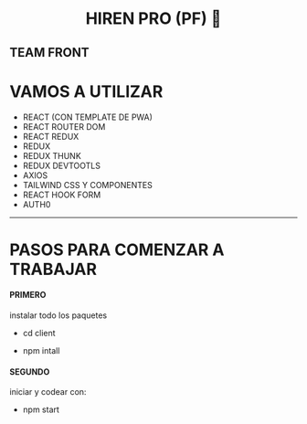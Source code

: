 <h1 align="center"> HIREN PRO (PF) 👋 </h1>

## <h2>TEAM FRONT</h2>

<h1>VAMOS A UTILIZAR</h1>

- REACT (CON TEMPLATE DE PWA)
- REACT ROUTER DOM
- REACT REDUX
- REDUX
- REDUX THUNK
- REDUX DEVTOOTLS
- AXIOS
- TAILWIND CSS Y COMPONENTES
- REACT HOOK FORM
- AUTH0

---

<h1>PASOS PARA COMENZAR A TRABAJAR</h1>

<h4>PRIMERO</h4>
instalar todo los paquetes

- cd client

- npm intall

<h4>SEGUNDO</h4>
iniciar y codear con:

- npm start
